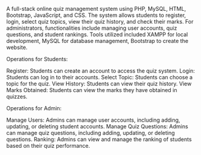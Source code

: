 A full-stack online quiz management system using PHP, MySQL, HTML, Bootstrap, JavaScript, and CSS. 
The system allows students to register, login, select quiz topics, view their quiz history, and check their marks. 
For administrators, functionalities include managing user accounts, quiz questions, and student rankings. 
Tools utilized included XAMPP for local development, MySQL for database management, Bootstrap to create the website.

Operations for Students:

Register: Students can create an account to access the quiz system.
Login: Students can log in to their accounts.
Select Topic: Students can choose a topic for the quiz.
View History: Students can view their quiz history.
View Marks Obtained: Students can view the marks they have obtained in quizzes.

Operations for Admin:

Manage Users: Admins can manage user accounts, including adding, updating, or deleting student accounts.
Manage Quiz Questions: Admins can manage quiz questions, including adding, updating, or deleting questions.
Ranking: Admins can view and manage the ranking of students based on their quiz performance.
